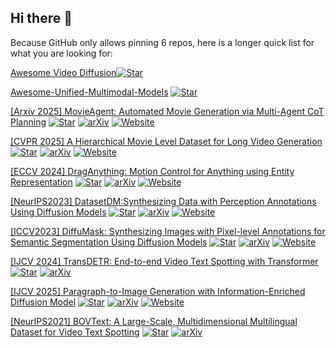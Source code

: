 ## Hi there 👋

Because GitHub only allows pinning 6 repos, here is a longer quick list for what you are looking for:

[Awesome Video Diffusion](https://github.com/showlab/Awesome-Video-Diffusion)[![Star](https://img.shields.io/github/stars/showlab/Awesome-Video-Diffusion.svg?style=social&label=Star)](https://github.com/showlab/Awesome-Video-Diffusion)

[Awesome-Unified-Multimodal-Models](https://github.com/showlab/Awesome-Unified-Multimodal-Models)   [![Star](https://img.shields.io/github/stars/showlab/Awesome-Unified-Multimodal-Models.svg?style=social&label=Star)](https://github.com/showlab/Awesome-Unified-Multimodal-Models)

[[Arxiv 2025] MovieAgent: Automated Movie Generation via Multi-Agent CoT Planning](https://github.com/showlab/MovieAgent)  [![Star](https://img.shields.io/github/stars/showlab/MovieAgent.svg?style=social&label=Star)](https://github.com/showlab/MovieAgent) [![arXiv](https://img.shields.io/badge/arXiv-b31b1b.svg)](https://arxiv.org/abs/2503.07314) [![Website](https://img.shields.io/badge/Website-9cf)](https://weijiawu.github.io/MovieAgent/)

[[CVPR 2025] A Hierarchical Movie Level Dataset for Long Video Generation](https://github.com/showlab/MovieBench)  [![Star](https://img.shields.io/github/stars/showlab/MovieBench.svg?style=social&label=Star)](https://github.com/showlab/MovieBench) [![arXiv](https://img.shields.io/badge/arXiv-b31b1b.svg)](https://weijiawu.github.io/MovieBench/)  [![Website](https://img.shields.io/badge/Website-9cf)](https://weijiawu.github.io/MovieBench/)

[[ECCV 2024] DragAnything: Motion Control for Anything using Entity Representation](https://github.com/showlab/DragAnything)  [![Star](https://img.shields.io/github/stars/showlab/DragAnything.svg?style=social&label=Star)](https://github.com/showlab/DragAnything)  [![arXiv](https://img.shields.io/badge/arXiv-b31b1b.svg)](https://arxiv.org/abs/2403.07420)  [![Website](https://img.shields.io/badge/Website-9cf)](https://weijiawu.github.io/draganything_page/)


[[NeurIPS2023] DatasetDM:Synthesizing Data with Perception Annotations Using Diffusion Models](https://github.com/showlab/DatasetDM)  [![Star](https://img.shields.io/github/stars/showlab/DatasetDM.svg?style=social&label=Star)](https://github.com/showlab/DatasetDM)  [![arXiv](https://img.shields.io/badge/arXiv-b31b1b.svg)](https://arxiv.org/abs/2308.06160)  [![Website](https://img.shields.io/badge/Website-9cf)](https://weijiawu.github.io/DatasetDM_page/)

[[ICCV2023] DiffuMask: Synthesizing Images with Pixel-level Annotations for Semantic Segmentation Using Diffusion Models](https://github.com/weijiawu/DiffuMask)  [![Star](https://img.shields.io/github/stars/weijiawu/DiffuMask.svg?style=social&label=Star)](https://github.com/weijiawu/DiffuMask)  [![arXiv](https://img.shields.io/badge/arXiv-b31b1b.svg)](https://arxiv.org/abs/2303.11681)  [![Website](https://img.shields.io/badge/Website-9cf)](https://weijiawu.github.io/DiffusionMask/)
  
[[IJCV 2024] TransDETR: End-to-end Video Text Spotting with Transformer](https://github.com/weijiawu/TransDETR)  [![Star](https://img.shields.io/github/stars/weijiawu/TransDETR.svg?style=social&label=Star)](https://github.com/weijiawu/TransDETR)  [![arXiv](https://img.shields.io/badge/arXiv-b31b1b.svg)](https://arxiv.org/abs/2203.10539)

[[IJCV 2025] Paragraph-to-Image Generation with Information-Enriched Diffusion Model](https://github.com/weijiawu/ParaDiffusion)  [![Star](https://img.shields.io/github/stars/weijiawu/ParaDiffusion.svg?style=social&label=Star)](https://github.com/weijiawu/ParaDiffusion)  [![arXiv](https://img.shields.io/badge/arXiv-b31b1b.svg)](https://arxiv.org/abs/2311.14284)  [![Website](https://img.shields.io/badge/Website-9cf)](https://weijiawu.github.io/ParaDiffusionPage/)

[[NeurIPS2021] BOVText: A Large-Scale, Multidimensional Multilingual Dataset for Video Text Spotting](https://github.com/weijiawu/BOVText-Benchmark)  [![Star](https://img.shields.io/github/stars/weijiawu/BOVText-Benchmark.svg?style=social&label=Star)](https://github.com/weijiawu/BOVText-Benchmark)  [![arXiv](https://img.shields.io/badge/arXiv-b31b1b.svg)](https://arxiv.org/pdf/2112.04888)


<!--
**weijiawu/weijiawu** is a ✨ _special_ ✨ repository because its `README.md` (this file) appears on your GitHub profile.

Here are some ideas to get you started:

- 🔭 I’m currently working on ...
- 🌱 I’m currently learning ...
- 👯 I’m looking to collaborate on ...
- 🤔 I’m looking for help with ...
- 💬 Ask me about ...
- 📫 How to reach me: ...
- 😄 Pronouns: ...
- ⚡ Fun fact: ...
-->
